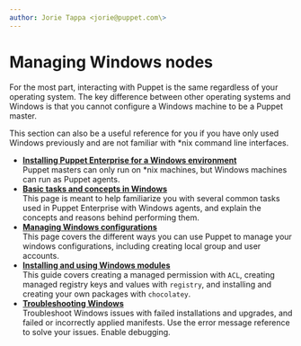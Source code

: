 ```yaml
---
author: Jorie Tappa <jorie@puppet.com\>
---
```


# Managing Windows nodes

For the most part, interacting with Puppet is the same regardless of your operating system. The key difference between other operating systems and Windows is that you cannot configure a Windows machine to be a Puppet master. 

This section can also be a useful reference for you if you have only used Windows previously and are not familiar with \*nix command line interfaces.

-   **[Installing Puppet Enterprise for a Windows environment](windows_installing_puppet_enterprise_for_a_windows_environment.md#)**  
 Puppet masters can only run on \*nix machines, but Windows machines can run as Puppet agents.
-   **[Basic tasks and concepts in Windows](basic_tasks_and_concepts_in_windows.md#)**  
This page is meant to help familiarize you with several common tasks used in Puppet Enterprise with Windows agents, and explain the concepts and reasons behind performing them.
-   **[Managing Windows configurations](managing_windows_configurations.md#)**  
This page covers the different ways you can use Puppet to manage your windows configurations, including creating local group and user accounts.
-   **[Installing and using Windows modules](installing_and_using_windows_modules.md#)**  
This guide covers creating a managed permission with `ACL`, creating managed registry keys and values with `registry`, and installing and creating your own packages with `chocolatey`.
-   **[Troubleshooting Windows](troubleshooting_windows.md#)**  
Troubleshoot Windows issues with failed installations and upgrades, and failed or incorrectly applied manifests. Use the error message reference to solve your issues. Enable debugging.

